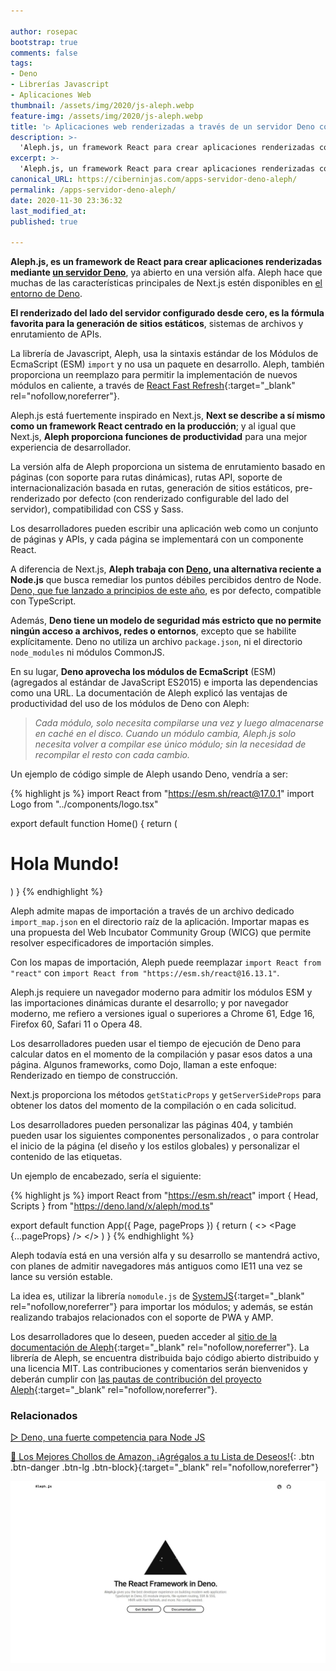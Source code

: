 ```yaml
---

author: rosepac
bootstrap: true
comments: false
tags:
- Deno
- Librerías Javascript
- Aplicaciones Web
thumbnail: /assets/img/2020/js-aleph.webp
feature-img: /assets/img/2020/js-aleph.webp
title: '▷ Aplicaciones web renderizadas a través de un servidor Deno con Aleph JS'
description: >-
  'Aleph.js, un framework React para crear aplicaciones renderizadas con un servidor Deno, disponible es versión alfa. Aleph hace que muchas de las funciones principales de Next.js estén disponibles en entornos Deno: como zero-config'
excerpt: >-
  'Aleph.js, un framework React para crear aplicaciones renderizadas con un servidor Deno, disponible es versión alfa. Aleph hace que muchas de las funciones principales de Next.js estén disponibles en entornos Deno: como zero-config'
canonical_URL: https://ciberninjas.com/apps-servidor-deno-aleph/
permalink: /apps-servidor-deno-aleph/
date: 2020-11-30 23:36:32
last_modified_at: 
published: true

---
```


**Aleph.js, es un framework de React para crear aplicaciones renderizadas mediante [un servidor Deno](/deno-1/)**, ya abierto en una versión alfa. Aleph hace que muchas de las características principales de Next.js estén disponibles en [el entorno de Deno](/deno-1/).

**El renderizado del lado del servidor configurado desde cero, es la fórmula favorita para la generación de sitios estáticos**, sistemas de archivos y enrutamiento de APIs.

La librería de Javascript, Aleph, usa la sintaxis estándar de los Módulos de EcmaScript (ESM) `import` y no usa un paquete en desarrollo. Aleph, también proporciona un reemplazo para permitir la implementación de nuevos módulos en caliente, a través de [React Fast Refresh](https://www.npmjs.com/package/react-refresh){:target="_blank" rel="nofollow,noreferrer"}.

Aleph.js está fuertemente inspirado en Next.js, **Next se describe a sí mismo como un framework React centrado en la producción**; y al igual que Next.js, **Aleph proporciona funciones de productividad** para una mejor experiencia de desarrollador.

La versión alfa de Aleph proporciona un sistema de enrutamiento basado en páginas (con soporte para rutas dinámicas), rutas API, soporte de internacionalización basada en rutas, generación de sitios estáticos, pre-renderizado por defecto (con renderizado configurable del lado del servidor), compatibilidad con CSS y Sass.

Los desarrolladores pueden escribir una aplicación web como un conjunto de páginas y APIs, y cada página se implementará con un componente React.

A diferencia de Next.js, **Aleph trabaja con [Deno](/deno-1/), una alternativa reciente a Node.js** que busca remediar los puntos débiles percibidos dentro de Node. [Deno, que fue lanzado a principios de este año](/deno-1/), es por defecto, compatible con TypeScript.

Además, **Deno tiene un modelo de seguridad más estricto que no permite ningún acceso a archivos, redes o entornos**, excepto que se habilite explícitamente. Deno no utiliza un archivo `package.json`, ni el directorio `node_modules` ni módulos CommonJS.

En su lugar, **Deno aprovecha los módulos de EcmaScript** (ESM) (agregados al estándar de JavaScript ES2015) e importa las dependencias como una URL. La documentación de Aleph explicó las ventajas de productividad del uso de los módulos de Deno con Aleph:

> *Cada módulo, solo necesita compilarse una vez y luego almacenarse en caché en el disco. Cuando un módulo cambia, Aleph.js solo necesita volver a compilar ese único módulo; sin la necesidad de recompilar el resto con cada cambio.*

Un ejemplo de código simple de Aleph usando Deno, vendría a ser:

{% highlight js %}
import React from "https://esm.sh/react@17.0.1"
import Logo from "../components/logo.tsx"

export default function Home() {
    return (
      <div>
        <Logo />
        <h1>Hola Mundo!</h1>
      </div>
    )
}
{% endhighlight %}

Aleph admite mapas de importación a través de un archivo dedicado `import_map.json` en el directorio raíz de la aplicación. Importar mapas es una propuesta del Web Incubator Community Group (WICG) que permite resolver especificadores de importación simples.

Con los mapas de importación, Aleph puede reemplazar `import React from "react"` con `import React from "https://esm.sh/react@16.13.1"`.

Aleph.js requiere un navegador moderno para admitir los módulos ESM y las importaciones dinámicas durante el desarrollo; y por navegador moderno, me refiero a versiones igual o superiores a Chrome 61, Edge 16, Firefox 60, Safari 11 o Opera 48.

Los desarrolladores pueden usar el tiempo de ejecución de Deno para calcular datos en el momento de la compilación y pasar esos datos a una página. Algunos frameworks, como Dojo, llaman a este enfoque: Renderizado en tiempo de construcción.

Next.js proporciona los métodos `getStaticProps` y `getServerSideProps` para obtener los datos del momento de la compilación o en cada solicitud.

Los desarrolladores pueden personalizar las páginas 404, y también pueden usar los siguientes componentes personalizados <App>, <Head> o <Scripts> para controlar el inicio de la página (el diseño y los estilos globales) y personalizar el contenido de las etiquetas.

Un ejemplo de encabezado, sería el siguiente:

{% highlight js %}
import React from "https://esm.sh/react"
import { Head, Scripts } from "https://deno.land/x/aleph/mod.ts"

export default function App({ Page, pageProps }) {
  return (
    <>
      <Head>
        <title>Aleph.js</title>
      </Head>
      <Scripts>
        <script async src="https://www.googletagmanager.com/gtag/js?id=G-1234567890"></script>
        <script>{`
          window.dataLayer = window.dataLayer || [];
          function gtag(){
            dataLayer.push(arguments);
          }
          gtag('js', new Date());
          gtag('config', 'G-1234567890');
        `}</script>
      </Scripts>
      <Page {...pageProps} />
    </>
  )
}
{% endhighlight %}

Aleph todavía está en una versión alfa y su desarrollo se mantendrá activo, con planes de admitir navegadores más antiguos como IE11 una vez se lance su versión estable.

La idea es, utilizar la librería `nomodule.js` de [SystemJS](https://github.com/systemjs/systemjs#systemjs){:target="_blank" rel="nofollow,noreferrer"} para importar los módulos; y además, se están realizando trabajos relacionados con el soporte de PWA y AMP.

Los desarrolladores que lo deseen, pueden acceder al [sitio de la documentación de Aleph](https://alephjs.org/docs){:target="_blank" rel="nofollow,noreferrer"}. La librería de Aleph, se encuentra distribuida bajo código abierto distribuido y una licencia MIT. Las contribuciones y comentarios serán bienvenidos y deberán cumplir con [las pautas de contribución del proyecto Aleph](https://github.com/alephjs/aleph.js/blob/master/CONTRIBUTING.md#contributing-to-alephjs){:target="_blank" rel="nofollow,noreferrer"}.

### **Relacionados** <!-- omit in toc -->

[▷ Deno, una fuerte competencia para Node JS](https://ciberninjas.com/deno-1/)

[🛒 Los Mejores Chollos de Amazon, ¡Agrégalos a tu Lista de Deseos!](/amazon/ "Los Mejores Chollos de Amazon, Ofertas Flash, Black Monday y Amazon Prime Day"){: .btn .btn-danger .btn-lg .btn-block}{:target="_blank" rel="nofollow,noreferrer"}

![Aplicaciones web renderizadas a través de un servidor Deno con Aleph.js](/assets/img/2020/js-aleph.webp)